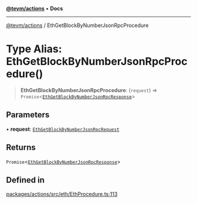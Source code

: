 [**@tevm/actions**](../README.md) • **Docs**

***

[@tevm/actions](../globals.md) / EthGetBlockByNumberJsonRpcProcedure

# Type Alias: EthGetBlockByNumberJsonRpcProcedure()

> **EthGetBlockByNumberJsonRpcProcedure**: (`request`) => `Promise`\<[`EthGetBlockByNumberJsonRpcResponse`](EthGetBlockByNumberJsonRpcResponse.md)\>

## Parameters

• **request**: [`EthGetBlockByNumberJsonRpcRequest`](EthGetBlockByNumberJsonRpcRequest.md)

## Returns

`Promise`\<[`EthGetBlockByNumberJsonRpcResponse`](EthGetBlockByNumberJsonRpcResponse.md)\>

## Defined in

[packages/actions/src/eth/EthProcedure.ts:113](https://github.com/evmts/tevm-monorepo/blob/main/packages/actions/src/eth/EthProcedure.ts#L113)

